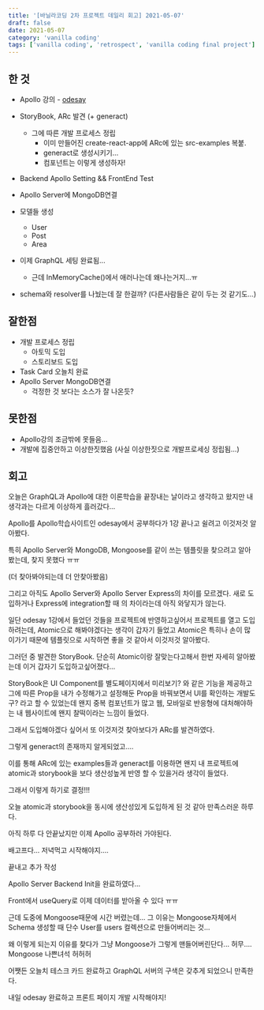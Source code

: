 ```yaml
---
title: '[바닐라코딩 2차 프로젝트 데일리 회고] 2021-05-07'
draft: false
date: 2021-05-07
category: 'vanilla coding'
tags: ['vanilla coding', 'retrospect', 'vanilla coding final project']
---
```


## 한 것

- Apollo 강의 - [odesay](https://odyssey.apollographql.com/)
- StoryBook, ARc 발견 (+ generact)
  - 그에 따른 개발 프로세스 정립
    - 이미 만들어진 create-react-app에 ARc에 있는 src-examples 복붙.
    - generact로 생성시키기...
    - 컴포넌트는 이렇게 생성하자!

- Backend Apollo Setting && FrontEnd Test
- Apollo Server에 MongoDB연결
- 모델들 생성
  - User
  - Post
  - Area
- 이제 GraphQL 세팅 완료됨...
  - 근데 InMemoryCache()에서 애러나는데 왜나는거지...ㅠ
- schema와 resolver를 나눴는데 잘 한걸까? (다른사람들은 같이 두는 것 같기도...)



## 잘한점

- 개발 프로세스 정립
  - 아토믹 도입
  - 스토리보드 도입
- Task Card 오늘치 완료
- Apollo Server MongoDB연결
  - 걱정한 것 보다는 소스가 잘 나온듯?



## 못한점

- Apollo강의 조금밖에 못들음...
- 개발에 집중안하고 이상한짓했음 (사실 이상한짓으로 개발프로세싱 정립됨...)



## 회고

오늘은 GraphQL과 Apollo에 대한 이론학습을 끝장내는 날이라고 생각하고 왔지만 내 생각과는 다르게 이상하게 흘러갔다...

Apollo를 Apollo학습사이트인 odesay에서 공부하다가 1강 끝나고 쉴려고 이것저것 알아봤다.

특히 Apollo Server와 MongoDB, Mongoose를 같이 쓰는 템플릿을 찾으려고 알아봤는데, 찾지 못했다 ㅠㅠ

(더 찾아봐야되는데 더 안찾아봤음)

그리고 아직도 Apollo Server와 Apollo Server Express의 차이를 모르겠다. 새로 도입하거나 Express에 integration할 때 의 차이라는데 아직 와닿지가 않는다.

일단 odesay 1강에서 들었던 것들을 프로젝트에 반영하고싶어서 프로젝트를 열고 도입하려는데, Atomic으로 해봐야겠다는 생각이 갑자기 들었고 Atomic은 특히나 손이 많이가기 때문에 템플릿으로 시작하면 좋을 것 같아서 이것저것 알아봤다.

그러던 중 발견한 StoryBook. 단순히 Atomic이랑 잘맞는다고해서 한번 자세히 알아봤는데 이거 갑자기 도입하고싶어졌다...

StoryBook은 UI Component를 별도페이지에서 미리보기? 와 같은 기능을 제공하고 그에 따른 Prop을 내가 수정해가고 설정해둔 Prop을 바꿔보면서 UI를 확인하는 개발도구? 라고 할 수 있었는데 왠지 중복 컴포넌트가 많고 웹, 모바일로 반응형에 대처해야하는 내 웹사이트에 왠지 찰떡이라는 느낌이 들었다.

그래서 도입해야겠다 싶어서 또 이것저것 찾아보다가 ARc를 발견하였다.

그렇게 generact의 존재까지 알게되었고....

이를 통해 ARc에 있는 examples들과 generact를 이용하면 왠지 내 프로젝트에 atomic과 storybook을 보다 생산성높게 반영 할 수 있을거라 생각이 들었다.

그래서 이렇게 하기로 결정!!!

오늘 atomic과 storybook을 동시에 생산성있게 도입하게 된 것 같아 만족스러운 하루다.

아직 하루 다 안끝났지만 이제 Apollo 공부하러 가야된다.

배고프다... 저녁먹고 시작해야지....



끝내고 추가 작성

Apollo Server Backend Init을 완료하였다...

Front에서 useQuery로 이제 데이터를 받아올 수 있다 ㅠㅠ

근데 도중에 Mongoose때문에 시간 버렸는데... 그 이유는 Mongoose자체에서 Schema 생성할 때 단수 User를 users 컬렉션으로 만들어버리는 것...

왜 이렇게 되는지 이유를 찾다가 그냥 Mongoose가 그렇게 맨들어버린단다... 허무.... Mongoose 나쁜녀석 허허허

어쨋든 오늘치 테스크 카드 완료하고 GraphQL 서버의 구색은 갖추게 되었으니 만족한다.

내일 odesay 완료하고 프론트 페이지 개발 시작해야지!

